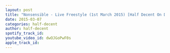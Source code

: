 ```yaml
---
layout: post
title: "Nonsensible - Live Freestyle (1st March 2015) [Half Decent On Destiny 105.1FM Freestyle]"
date: 2015-03-07
categories: half-decent
author: half-decent
spotify_track_id: 
youtube_video_id: dwOJGoPwF0s
apple_track_id: 
---
```


